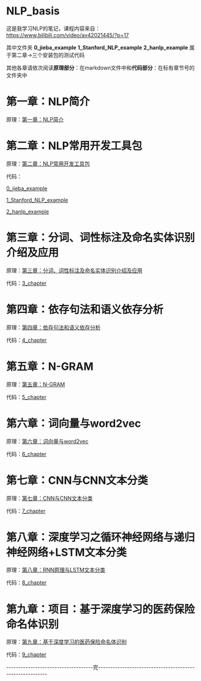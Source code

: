 # NLP_basis
这是我学习NLP的笔记，课程内容来自：https://www.bilibili.com/video/av42021445/?p=17

其中文件夹 **0_jieba_example** **1_Stanford_NLP_example** **2_hanlp_example** 属于第二章->三个安装包的测试代码

其他各章请依次阅读**原理部分**：在markdown文件中和**代码部分**：在标有章节号的文件夹中

# 第一章：NLP简介
原理：[第一章：NLP简介](https://github.com/JackKuo666/NLP_basis/blob/master/%E7%AC%AC%E4%B8%80%E7%AB%A0%EF%BC%9ANLP%E7%AE%80%E4%BB%8B.md)



# 第二章：NLP常用开发工具包
原理：[第二章：NLP常用开发工具包](https://github.com/JackKuo666/NLP_basis/blob/master/%E7%AC%AC%E4%BA%8C%E7%AB%A0%EF%BC%9ANLP%E5%B8%B8%E7%94%A8%E5%BC%80%E5%8F%91%E5%B7%A5%E5%85%B7%E5%8C%85.md)

代码： 

[0_jieba_example](https://github.com/JackKuo666/NLP_basis/tree/master/0_jieba_example)

[1_Stanford_NLP_example](https://github.com/JackKuo666/NLP_basis/tree/master/1_Stanford_NLP_example)

[2_hanlp_example](https://github.com/JackKuo666/NLP_basis/tree/master/2_hanlp_example)

# 第三章：分词、词性标注及命名实体识别介绍及应用
原理：[第三章：分词、词性标注及命名实体识别介绍及应用](https://github.com/JackKuo666/NLP_basis/blob/master/%E7%AC%AC%E4%B8%89%E7%AB%A0%EF%BC%9A%E5%88%86%E8%AF%8D%E3%80%81%E8%AF%8D%E6%80%A7%E6%A0%87%E6%B3%A8%E5%8F%8A%E5%91%BD%E5%90%8D%E5%AE%9E%E4%BD%93%E8%AF%86%E5%88%AB%E4%BB%8B%E7%BB%8D%E5%8F%8A%E5%BA%94%E7%94%A8.md)

代码：[3_chapter](https://github.com/JackKuo666/NLP_basis/tree/master/3_chapter)

# 第四章：依存句法和语义依存分析

原理：[第四章：依存句法和语义依存分析](https://github.com/JackKuo666/NLP_basis/blob/master/%E7%AC%AC%E5%9B%9B%E7%AB%A0%EF%BC%9A%E4%BE%9D%E5%AD%98%E5%8F%A5%E6%B3%95%E5%92%8C%E8%AF%AD%E4%B9%89%E4%BE%9D%E5%AD%98%E5%88%86%E6%9E%90.md)

代码：[4_chapter](https://github.com/JackKuo666/NLP_basis/tree/master/4_chapter)

# 第五章：N-GRAM

原理：[第五章：N-GRAM](https://github.com/JackKuo666/NLP_basis/blob/master/%E7%AC%AC%E4%BA%94%E7%AB%A0%EF%BC%9AN-GRAM.md)

代码：[5_chapter](https://github.com/JackKuo666/NLP_basis/tree/master/5_chapter)

# 第六章：词向量与word2vec

原理：[第六章：词向量与word2vec](https://github.com/JackKuo666/NLP_basis/blob/master/%E7%AC%AC%E5%85%AD%E7%AB%A0%EF%BC%9A%E8%A1%A8%E5%BE%81%E5%AD%A6%E4%B9%A0%E4%B8%8E%E5%85%B3%E7%B3%BB%E5%B5%8C%E5%85%A5.md)

代码：[6_chapter](https://github.com/JackKuo666/NLP_basis/tree/master/6_chapter)

# 第七章：CNN与CNN文本分类
原理：[第七章：CNN与CNN文本分类](https://github.com/JackKuo666/NLP_basis/blob/master/%E7%AC%AC%E4%B8%83%E7%AB%A0%EF%BC%9A%E6%B7%B1%E5%BA%A6%E5%AD%A6%E4%B9%A0%E4%B9%8B%E5%8D%B7%E7%A7%AF%E7%A5%9E%E7%BB%8F%E7%BD%91%E7%BB%9C.md)

代码：[7_chapter](https://github.com/JackKuo666/NLP_basis/tree/master/7_chapter)


# 第八章：深度学习之循环神经网络与递归神经网络+LSTM文本分类

原理：[第八章：RNN原理与LSTM文本分类](https://github.com/JackKuo666/NLP_basis/blob/master/%E7%AC%AC%E5%85%AB%E7%AB%A0%EF%BC%9A%E6%B7%B1%E5%BA%A6%E5%AD%A6%E4%B9%A0%E4%B9%8B%E5%BE%AA%E7%8E%AF%E7%A5%9E%E7%BB%8F%E7%BD%91%E7%BB%9C%E4%B8%8E%E9%80%92%E5%BD%92%E7%A5%9E%E7%BB%8F%E7%BD%91%E7%BB%9C.md)

代码：[8_chapter](https://github.com/JackKuo666/NLP_basis/tree/master/8_chapter)

# 第九章：项目：基于深度学习的医药保险命名体识别

原理：[第九章：基于深度学习的医药保险命名体识别](https://github.com/JackKuo666/NLP_basis/blob/master/%E7%AC%AC%E4%B9%9D%E7%AB%A0%EF%BC%9A%E5%9F%BA%E4%BA%8E%E6%B7%B1%E5%BA%A6%E5%AD%A6%E4%B9%A0%E7%9A%84%E5%8C%BB%E8%8D%AF%E4%BF%9D%E9%99%A9%E5%91%BD%E5%90%8D%E4%BD%93%E8%AF%86%E5%88%AB.md)

代码：[9_chapter](https://github.com/JackKuo666/NLP_basis/tree/master/9_chapter)

------------------------------------完---------------------------------------------------------
